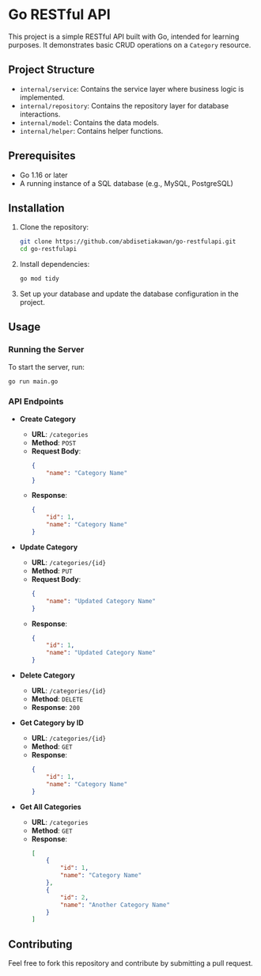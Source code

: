 # Go RESTful API

This project is a simple RESTful API built with Go, intended for learning purposes. It demonstrates basic CRUD operations on a `Category` resource.

## Project Structure

- `internal/service`: Contains the service layer where business logic is implemented.
- `internal/repository`: Contains the repository layer for database interactions.
- `internal/model`: Contains the data models.
- `internal/helper`: Contains helper functions.

## Prerequisites

- Go 1.16 or later
- A running instance of a SQL database (e.g., MySQL, PostgreSQL)

## Installation

1. Clone the repository:
    ```sh
    git clone https://github.com/abdisetiakawan/go-restfulapi.git
    cd go-restfulapi
    ```

2. Install dependencies:
    ```sh
    go mod tidy
    ```

3. Set up your database and update the database configuration in the project.

## Usage

### Running the Server

To start the server, run:
```sh
go run main.go
```

### API Endpoints

- **Create Category**
    - **URL**: `/categories`
    - **Method**: `POST`
    - **Request Body**:
        ```json
        {
            "name": "Category Name"
        }
        ```
    - **Response**:
        ```json
        {
            "id": 1,
            "name": "Category Name"
        }
        ```

- **Update Category**
    - **URL**: `/categories/{id}`
    - **Method**: `PUT`
    - **Request Body**:
        ```json
        {
            "name": "Updated Category Name"
        }
        ```
    - **Response**:
        ```json
        {
            "id": 1,
            "name": "Updated Category Name"
        }
        ```

- **Delete Category**
    - **URL**: `/categories/{id}`
    - **Method**: `DELETE`
    - **Response**: `200`

- **Get Category by ID**
    - **URL**: `/categories/{id}`
    - **Method**: `GET`
    - **Response**:
        ```json
        {
            "id": 1,
            "name": "Category Name"
        }
        ```

- **Get All Categories**
    - **URL**: `/categories`
    - **Method**: `GET`
    - **Response**:
        ```json
        [
            {
                "id": 1,
                "name": "Category Name"
            },
            {
                "id": 2,
                "name": "Another Category Name"
            }
        ]
        ```

## Contributing

Feel free to fork this repository and contribute by submitting a pull request.
